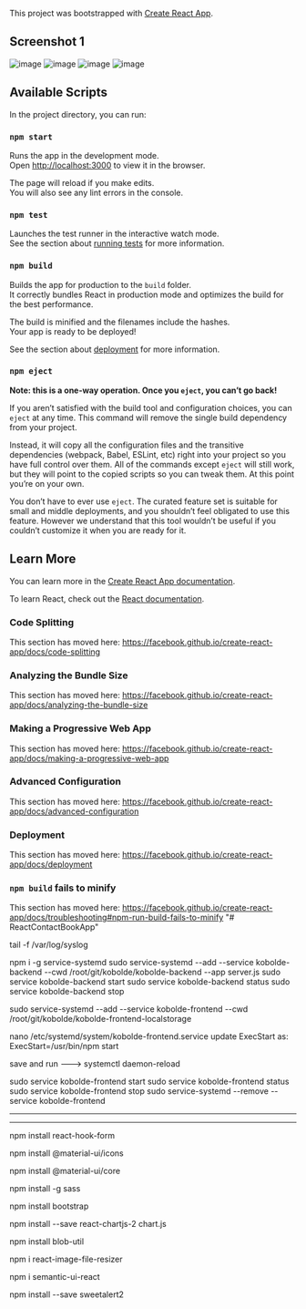 This project was bootstrapped with [Create React App](https://github.com/facebook/create-react-app).


## Screenshot 1
![image](https://user-images.githubusercontent.com/73483327/120782334-31383e80-c52a-11eb-94f6-279f7e5b8f86.png)
![image](https://user-images.githubusercontent.com/73483327/120782587-70668f80-c52a-11eb-9ccc-0dd6e7427eaa.png)
![image](https://user-images.githubusercontent.com/73483327/120782857-b7ed1b80-c52a-11eb-8c2e-9d2522524c22.png)
![image](https://user-images.githubusercontent.com/73483327/120782951-d4895380-c52a-11eb-982c-57538209b5c4.png)

## Available Scripts

In the project directory, you can run:

### `npm start`

Runs the app in the development mode.<br />
Open [http://localhost:3000](http://localhost:3000) to view it in the browser.

The page will reload if you make edits.<br />
You will also see any lint errors in the console.

### `npm test`

Launches the test runner in the interactive watch mode.<br />
See the section about [running tests](https://facebook.github.io/create-react-app/docs/running-tests) for more information.

### `npm build`

Builds the app for production to the `build` folder.<br />
It correctly bundles React in production mode and optimizes the build for the best performance.

The build is minified and the filenames include the hashes.<br />
Your app is ready to be deployed!

See the section about [deployment](https://facebook.github.io/create-react-app/docs/deployment) for more information.

### `npm eject`

**Note: this is a one-way operation. Once you `eject`, you can’t go back!**

If you aren’t satisfied with the build tool and configuration choices, you can `eject` at any time. This command will remove the single build dependency from your project.

Instead, it will copy all the configuration files and the transitive dependencies (webpack, Babel, ESLint, etc) right into your project so you have full control over them. All of the commands except `eject` will still work, but they will point to the copied scripts so you can tweak them. At this point you’re on your own.

You don’t have to ever use `eject`. The curated feature set is suitable for small and middle deployments, and you shouldn’t feel obligated to use this feature. However we understand that this tool wouldn’t be useful if you couldn’t customize it when you are ready for it.

## Learn More

You can learn more in the [Create React App documentation](https://facebook.github.io/create-react-app/docs/getting-started).

To learn React, check out the [React documentation](https://reactjs.org/).

### Code Splitting

This section has moved here: https://facebook.github.io/create-react-app/docs/code-splitting

### Analyzing the Bundle Size

This section has moved here: https://facebook.github.io/create-react-app/docs/analyzing-the-bundle-size

### Making a Progressive Web App

This section has moved here: https://facebook.github.io/create-react-app/docs/making-a-progressive-web-app

### Advanced Configuration

This section has moved here: https://facebook.github.io/create-react-app/docs/advanced-configuration

### Deployment

This section has moved here: https://facebook.github.io/create-react-app/docs/deployment

### `npm build` fails to minify

This section has moved here: https://facebook.github.io/create-react-app/docs/troubleshooting#npm-run-build-fails-to-minify
"# ReactContactBookApp" 


tail -f  /var/log/syslog

npm i -g service-systemd
sudo service-systemd --add --service kobolde-backend --cwd /root/git/kobolde/kobolde-backend --app server.js
sudo service kobolde-backend start
sudo service kobolde-backend status
sudo service kobolde-backend stop


sudo service-systemd --add --service kobolde-frontend --cwd /root/git/kobolde/kobolde-frontend-localstorage

nano /etc/systemd/system/kobolde-frontend.service
update ExecStart as:
ExecStart=/usr/bin/npm start

save and run ---> systemctl daemon-reload


sudo service kobolde-frontend start
sudo service kobolde-frontend status
sudo service kobolde-frontend stop
sudo service-systemd --remove --service kobolde-frontend

---------------------------------------------------------------
**********************************************************
npm install react-hook-form


npm install @material-ui/icons


npm install @material-ui/core 


npm install -g sass    


npm install bootstrap


npm install --save react-chartjs-2 chart.js


npm install blob-util


npm i react-image-file-resizer


npm i semantic-ui-react 


npm install --save sweetalert2
